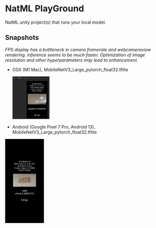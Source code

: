 # NatML PlayGround

NatML unity project(s) that runs your local model.

## Snapshots

*FPS display has a bottleneck in camera framerate and webcameraview rendering. inference seems to be much faster. Optimization of image resolution and other hyperparameters may lead to enhancement.*



- OSX (M1 Mac), MobileNetV3_Large_pytorch_float32.tflite 

  <img src="README.assets/image-20230904161500452.png" width=25%></img>

- Android (Google Pixel 7 Pro, Android 13), MobileNetV3_Large_pytorch_float32.tflite

<img src = "README.assets/Screenshot_20230904-154341.png" width=25%></img>

